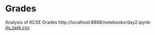 # Grades
Analysis of KCSE Grades
http://localhost:8888/notebooks/day2.ipynb
[ds_task.csv](https://github.com/Winniecheryl/Grades/files/8057560/ds_task.csv)

